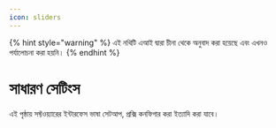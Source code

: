 ```yaml
---
icon: sliders
---
```


{% hint style="warning" %}
এই নথিটি এআই দ্বারা চীনা থেকে অনুবাদ করা হয়েছে এবং এখনও পর্যালোচনা করা হয়নি।
{% endhint %}

# সাধারণ সেটিংস

এই পৃষ্ঠায় সফ্টওয়্যারের ইন্টারফেস ভাষা সেটআপ, প্রক্সি কনফিগার করা ইত্যাদি করা যাবে।